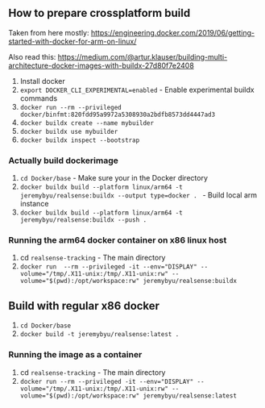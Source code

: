 
## How to prepare crossplatform build

Taken from here mostly: https://engineering.docker.com/2019/06/getting-started-with-docker-for-arm-on-linux/

Also read this: https://medium.com/@artur.klauser/building-multi-architecture-docker-images-with-buildx-27d80f7e2408

1. Install docker
2. `export DOCKER_CLI_EXPERIMENTAL=enabled` - Enable experimental buildx commands
3. `docker run --rm --privileged docker/binfmt:820fdd95a9972a5308930a2bdfb8573dd4447ad3`
4. `docker buildx create --name mybuilder`
5. `docker buildx use mybuilder`
6. `docker buildx inspect --bootstrap`

### Actually build dockerimage 

1. `cd Docker/base` - Make sure your in the Docker directory
2. `docker buildx build --platform linux/arm64 -t jeremybyu/realsense:buildx --output type=docker . ` - Build local arm instance
3. `docker buildx build --platform linux/arm64 -t jeremybyu/realsense:buildx --push .`

### Running the arm64 docker container on x86 linux host

1. cd `realsense-tracking` - The main directory
2. `docker run  --rm --privileged -it --env="DISPLAY" --volume="/tmp/.X11-unix:/tmp/.X11-unix:rw" --volume="$(pwd):/opt/workspace:rw" jeremybyu/realsense:buildx`

## Build with regular x86 docker

1. `cd Docker/base`
2. `docker build -t jeremybyu/realsense:latest .`

### Running the image as a container

1. cd `realsense-tracking` - The main directory
2. `docker run --rm --privileged -it --env="DISPLAY" --volume="/tmp/.X11-unix:/tmp/.X11-unix:rw" --volume="$(pwd):/opt/workspace:rw" jeremybyu/realsense:latest`
